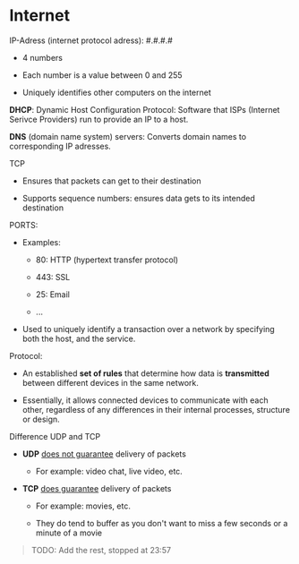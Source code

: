 # Internet

IP-Adress (internet protocol adress): #.#.#.#

- 4 numbers

- Each number is a value between 0 and 255

- Uniquely identifies other computers on the internet

**DHCP**: Dynamic Host Configuration Protocol: Software that ISPs (Internet Serivce Providers) run to provide an IP to a host.

**DNS** (domain name system) servers: Converts domain names to corresponding IP adresses.

TCP

- Ensures that packets can get to their destination

- Supports sequence numbers: ensures data gets to its intended destination

PORTS:

- Examples:
  
  - 80: HTTP (hypertext transfer protocol)
  
  - 443: SSL
  
  - 25: Email
  
  - ...

- Used to uniquely identify a transaction over a network by specifying both the host, and the service.

Protocol: 

- An established **set of rules** that determine how data is **transmitted** between different devices in the same network.

-  Essentially, it allows connected devices to communicate with each other, regardless of any differences in their internal processes, structure or design.



Difference UDP and TCP

- **UDP** <u>does not guarantee</u> delivery of packets
  
  - For example: video chat, live video, etc.

- **TCP** <u>does guarantee</u> delivery of packets 
  
  - For example: movies, etc.
  
  - They do tend to buffer as you don't want to miss a few seconds or a minute of a movie
  
  

> TODO: Add the rest, stopped at 23:57


